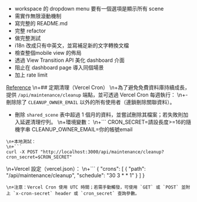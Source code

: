 * workspace 的 dropdown menu 要有一個選項是顯示所有 scene
* 需實作無限滾動機制
* 寫完整的 README.md
* 完整 refactor
* 做完整測試
* i18n 改成只有中英文，並寫補足新的文字轉換文檔
* 檢查整個mobile view 的佈局
* 透過 View Transition API 美化 dashboard 介面
* 阻止在 dashboard page 導入同個場景
* 加上 rate limit





[Reference](https://plus.excalidraw.com/blog/redesigning-editor-api)
\n+## 定期清理（Vercel Cron）
\n+為了避免免費資料庫持續成長，提供 `/api/maintenance/cleanup` 端點，並可透過 Vercel Cron 每週執行：
\n+- 刪除除了 `CLEANUP_OWNER_EMAIL` 以外的所有使用者（連鎖刪除關聯資料）。
- 刪除 `shared_scene` 表中超過 1 個月的資料，並嘗試刪除其檔案；若失敗則加入延遲清理佇列。
\n+環境變數：
\n+```
CRON_SECRET=請設長度>=16的隨機字串
CLEANUP_OWNER_EMAIL=你的帳號email
```
\n+本地測試：
\n+```
curl -X POST "http://localhost:3000/api/maintenance/cleanup?cron_secret=$CRON_SECRET"
```
\n+Vercel 設定（vercel.json）：
\n+```
{
  "crons": [
    { "path": "/api/maintenance/cleanup", "schedule": "30 3 * * 1" }
  ]
}
```
\n+注意：Vercel Cron 使用 UTC 時間；若需手動觸發，可使用 `GET` 或 `POST` 並附上 `x-cron-secret` header 或 `cron_secret` 查詢參數。
